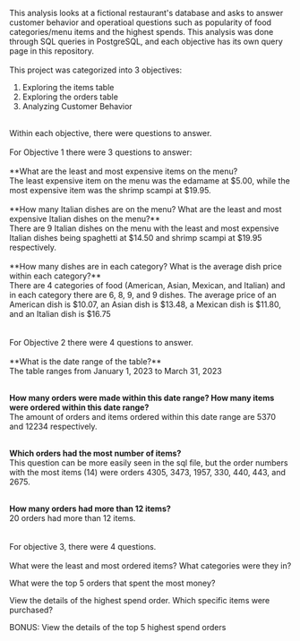This analysis looks at a fictional restaurant's database and asks to answer customer behavior and operatioal questions such as popularity of food categories/menu items and the highest spends. This analysis was done through SQL queries in PostgreSQL, and each objective has its own query page in this repository. </br>
<br/>
This project was categorized into 3 objectives: <br/>
1. Exploring the items table
2. Exploring the orders table
3. Analyzing Customer Behavior<br/>
<br/>
Within each objective, there were questions to answer.<br/>
<br/>
For Objective 1 there were 3 questions to answer: <br/>
<br/>
**What are the least and most expensive items on the menu?<br/>
The least expensive item on the menu was the edamame at $5.00, while the most expensive item was the shrimp scampi at $19.95.<br/>
<br/>
**How many Italian dishes are on the menu? What are the least and most expensive Italian dishes on the menu?**<br/>
There are 9 Italian dishes on the menu with the least and most expensive Italian dishes being spaghetti at $14.50 and shrimp scampi at $19.95 respectively.<br/>
<br/>
**How many dishes are in each category? What is the average dish price within each category?**<br/>
There are 4 categories of food (American, Asian, Mexican, and Italian) and in each category there are 6, 8, 9, and 9 dishes. The average price of an American dish is $10.07, an Asian dish is $13.48, a Mexican dish is $11.80, and an Italian dish is $16.75<br/>
<br/>
<br/>
For Objective 2 there were 4 questions to answer.<br/>
<br/>
**What is the date range of the table?**<br/>
The table ranges from January 1, 2023 to March 31, 2023<br/>
<br/>

**How many orders were made within this date range? How many items were ordered within this date range?**<br/>
The amount of orders and items ordered within this date range are 5370 and 12234 respectively.<br/>
<br/>

**Which orders had the most number of items?**<br/>
This question can be more easily seen in the sql file, but the order numbers with the most items (14) were orders 4305, 3473, 1957, 330, 440, 443, and 2675.<br/>
<br/>

**How many orders had more than 12 items?**<br/>
20 orders had more than 12 items.<br/>
<br/>
<br/>
For objective 3, there were 4 questions. <br/>
<br/>
What were the least and most ordered items? What categories were they in?

What were the top 5 orders that spent the most money?

View the details of the highest spend order. Which specific items were purchased?

BONUS: View the details of the top 5 highest spend orders
